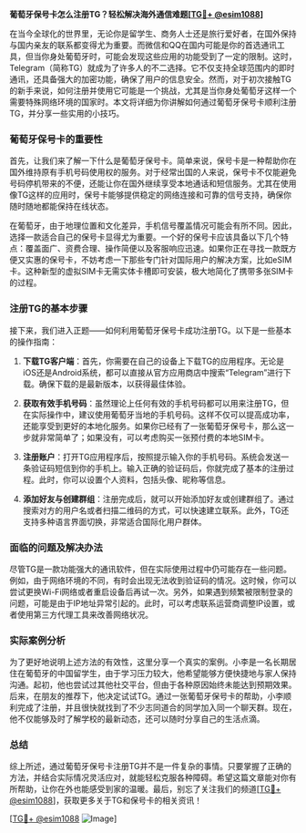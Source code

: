 **葡萄牙保号卡怎么注册TG？轻松解决海外通信难题[[TG💪+ @esim1088](https://t.me/s/esim1088)]**

在当今全球化的世界里，无论你是留学生、商务人士还是旅行爱好者，在国外保持与国内亲友的联系都变得尤为重要。而微信和QQ在国内可能是你的首选通讯工具，但当你身处葡萄牙时，可能会发现这些应用的功能受到了一定的限制。这时，Telegram（简称TG）就成为了许多人的不二选择。它不仅支持全球范围内的即时通讯，还具备强大的加密功能，确保了用户的信息安全。然而，对于初次接触TG的新手来说，如何注册并使用它可能是一个挑战，尤其是当你身处葡萄牙这样一个需要特殊网络环境的国家时。本文将详细为你讲解如何通过葡萄牙保号卡顺利注册TG，并分享一些实用的小技巧。

### 葡萄牙保号卡的重要性

首先，让我们来了解一下什么是葡萄牙保号卡。简单来说，保号卡是一种帮助你在国外维持原有手机号码使用权的服务。对于经常出国的人来说，保号卡不仅能避免号码停机带来的不便，还能让你在国外继续享受本地通话和短信服务。尤其在使用像TG这样的应用时，保号卡能够提供稳定的网络连接和可靠的信号支持，确保你随时随地都能保持在线状态。

在葡萄牙，由于地理位置和文化差异，手机信号覆盖情况可能会有所不同。因此，选择一款适合自己的保号卡显得尤为重要。一个好的保号卡应该具备以下几个特点：覆盖面广、资费合理、操作简便以及客服响应迅速。如果你正在寻找一款既方便又实惠的保号卡，不妨考虑一下那些专门针对国际用户的解决方案，比如eSIM卡。这种新型的虚拟SIM卡无需实体卡槽即可安装，极大地简化了携带多张SIM卡的过程。

### 注册TG的基本步骤

接下来，我们进入正题——如何利用葡萄牙保号卡成功注册TG。以下是一些基本的操作指南：

1. **下载TG客户端**：首先，你需要在自己的设备上下载TG的应用程序。无论是iOS还是Android系统，都可以直接从官方应用商店中搜索“Telegram”进行下载。确保下载的是最新版本，以获得最佳体验。

2. **获取有效手机号码**：虽然理论上任何有效的手机号码都可以用来注册TG，但在实际操作中，建议使用葡萄牙当地的手机号码。这样不仅可以提高成功率，还能享受到更好的本地化服务。如果你已经有了一张葡萄牙保号卡，那么这一步就非常简单了；如果没有，可以考虑购买一张预付费的本地SIM卡。

3. **注册账户**：打开TG应用程序后，按照提示输入你的手机号码。系统会发送一条验证码短信到你的手机上。输入正确的验证码后，你就完成了基本的注册过程。此时，你可以设置个人资料，包括头像、昵称等信息。

4. **添加好友与创建群组**：注册完成后，就可以开始添加好友或创建群组了。通过搜索对方的用户名或者扫描二维码的方式，可以快速建立联系。此外，TG还支持多种语言界面切换，非常适合国际化用户群体。

### 面临的问题及解决办法

尽管TG是一款功能强大的通讯软件，但在实际使用过程中仍可能存在一些问题。例如，由于网络环境的不同，有时会出现无法收到验证码的情况。这时候，你可以尝试更换Wi-Fi网络或者重启设备后再试一次。另外，如果遇到频繁被限制登录的问题，可能是由于IP地址异常引起的。此时，可以考虑联系运营商调整IP设置，或者使用第三方代理工具来改善网络状况。

### 实际案例分析

为了更好地说明上述方法的有效性，这里分享一个真实的案例。小李是一名长期居住在葡萄牙的中国留学生，由于学习压力较大，他希望能够方便快捷地与家人保持沟通。起初，他也尝试过其他社交平台，但由于各种原因始终未能达到预期效果。后来，在朋友的推荐下，他决定试试TG。通过一张葡萄牙保号卡的帮助，小李顺利完成了注册，并且很快就找到了不少志同道合的同学加入同一个聊天群。现在，他不仅能够及时了解学校的最新动态，还可以随时分享自己的生活点滴。

### 总结

综上所述，通过葡萄牙保号卡注册TG并不是一件复杂的事情。只要掌握了正确的方法，并结合实际情况灵活应对，就能轻松克服各种障碍。希望这篇文章能对你有所帮助，让你在外也能感受到家的温暖。最后，别忘了关注我们的频道[[TG💪+ @esim1088](https://t.me/s/esim1088)]，获取更多关于TG和保号卡的相关资讯！

[[TG💪+ @esim1088](https://t.me/s/esim1088) ![Image](https://i.postimg.cc/4NQfJmqS/Snipaste-2025-05-13-00-14-12.png)]
